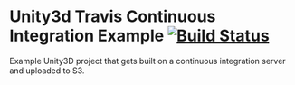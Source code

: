 # Unity3d Travis Continuous Integration Example [![Build Status](https://travis-ci.org/dabbr/ci-build.svg?branch=master)](https://travis-ci.org/dabbr/ci-build)
Example Unity3D project that gets built on a continuous integration server and uploaded to S3.

